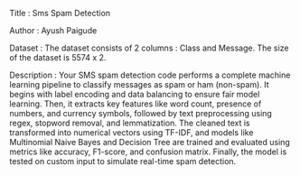 Title : Sms Spam Detection

Author : Ayush Paigude

Dataset : The dataset consists of 2 columns : Class and Message. The size of the dataset is 5574 x 2.

Description : Your SMS spam detection code performs a complete machine learning pipeline to classify messages as spam or ham (non-spam). It begins with label encoding and data balancing to ensure fair model learning. Then, it extracts key features like word count, presence of numbers, and currency symbols, followed by text preprocessing using regex, stopword removal, and lemmatization. The cleaned text is transformed into numerical vectors using TF-IDF, and models like Multinomial Naive Bayes and Decision Tree are trained and evaluated using metrics like accuracy, F1-score, and confusion matrix. Finally, the model is tested on custom input to simulate real-time spam detection.